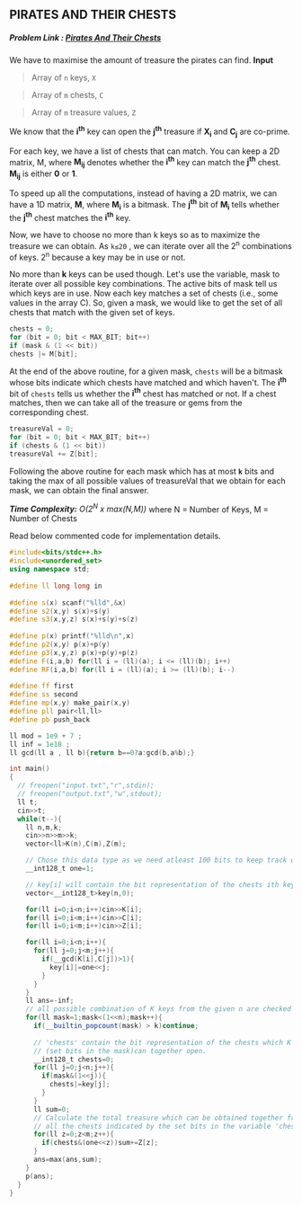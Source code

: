 ## PIRATES AND THEIR CHESTS
##### Problem Link : [Pirates And Their Chests](https://hack.codingblocks.com/contests/c/1001/1223)  

We have to maximise the amount of treasure the pirates can find.
**Input**
> Array of `n` keys, `X`

> Array of `m` chests, `C`

> Array of `m` treasure values, `Z`

We know that the **i<sup>th</sup>** key can open the **j<sup>th</sup>** treasure if **X<sub>i</sub>** and **C<sub>j</sub>** are co-prime.

For each key, we have a list of chests that can match. You can keep a 2D matrix, M, where **M<sub>ij</sub>** denotes whether the **i<sup>th</sup>** key can match the **j<sup>th</sup>** chest. **M<sub>ij</sub>** is either **0** or **1**.

To speed up all the computations, instead of having a 2D matrix, we can have a 1D matrix, **M**, where **M<sub>i</sub>** is a bitmask. The **j<sup>th</sup>** bit of **M<sub>i</sub>** tells whether the **j<sup>th</sup>** chest matches the **i<sup>th</sup>** key.

Now, we have to choose no more than k keys so as to maximize the treasure we can obtain. As `k≤20` , we can iterate over all the 2<sup>n</sup> combinations of keys. 2<sup>n</sup> because a key may be in use or not.

No more than **k** keys can be used though. Let's use the variable, mask to iterate over all possible key combinations. The active bits of mask tell us which keys are in use. Now each key matches a set of chests (i.e., some values in the array C). So, given a mask, we would like to get the set of all chests that match with the given set of keys. 

```C
chests = 0;
for (bit = 0; bit < MAX_BIT; bit++)
if (mask & (1 << bit))
chests |= M[bit];
```

At the end of the above routine, for a given mask, `chests` will be a bitmask whose bits indicate which chests have matched and which haven't. The **i<sup>th</sup>** bit of `chests` tells us whether the **i<sup>th</sup>**  chest has matched or not. If a chest matches, then we can take all of the treasure or gems from the corresponding chest.

```C
treasureVal = 0;
for (bit = 0; bit < MAX_BIT; bit++)
if (chests & (1 << bit))
treasureVal += Z[bit];
```

Following the above routine for each mask which has at most **`k`** bits and taking the max of all possible values of treasureVal that we obtain for each mask, we can obtain the final answer. 

_**Time Complexity:** O(2<sup>N</sup> x max(N,M))_ where N = Number of Keys, M = Number of Chests

Read below commented code for implementation details.
```C++
#include<bits/stdc++.h>
#include<unordered_set>
using namespace std;
 
#define ll long long in
 
#define s(x) scanf("%lld",&x)
#define s2(x,y) s(x)+s(y)
#define s3(x,y,z) s(x)+s(y)+s(z)
 
#define p(x) printf("%lld\n",x)
#define p2(x,y) p(x)+p(y)
#define p3(x,y,z) p(x)+p(y)+p(z)
#define F(i,a,b) for(ll i = (ll)(a); i <= (ll)(b); i++)
#define RF(i,a,b) for(ll i = (ll)(a); i >= (ll)(b); i--)
 
#define ff first
#define ss second
#define mp(x,y) make_pair(x,y)
#define pll pair<ll,ll>
#define pb push_back

ll mod = 1e9 + 7 ;
ll inf = 1e18 ;
ll gcd(ll a , ll b){return b==0?a:gcd(b,a%b);}

int main()
{
  // freopen("input.txt","r",stdin);
  // freopen("output.txt","w",stdout);
  ll t;
  cin>>t;
  while(t--){
    ll n,m,k;
    cin>>n>>m>>k;
    vector<ll>K(n),C(m),Z(m);

    // Chose this data type as we need atleast 100 bits to keep track of 100 possible chests
    __int128_t one=1;

    // key[i] will contain the bit representation of the chests ith key can open
    vector<__int128_t>key(n,0);

    for(ll i=0;i<n;i++)cin>>K[i];
    for(ll i=0;i<m;i++)cin>>C[i];
    for(ll i=0;i<m;i++)cin>>Z[i];

    for(ll i=0;i<n;i++){
      for(ll j=0;j<m;j++){
        if(__gcd(K[i],C[j])>1){
          key[i]|=one<<j;
        }
      }
    }
    ll ans=-inf;
    // all possible combination of K keys from the given n are checked 
    for(ll mask=1;mask<(1<<n);mask++){
      if(__builtin_popcount(mask) > k)continue;
      
      // 'chests' contain the bit representation of the chests which K keys
      // (set bits in the mask)can together open.
      __int128_t chests=0;
      for(ll j=0;j<n;j++){
        if(mask&(1<<j)){
          chests|=key[j];
        }
      }
      ll sum=0;
      // Calculate the total treasure which can be obtained together from 
      // all the chests indicated by the set bits in the variable 'chest'
      for(ll z=0;z<m;z++){
        if(chests&(one<<z))sum+=Z[z];
      }
      ans=max(ans,sum);
    }
    p(ans);
  }
}
```
